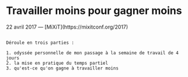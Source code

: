 # Travailler moins pour gagner moins

<footer>
22 avril 2017 — [MiXiT](https://mixitconf.org/2017)
</footer>

~~~~

Déroule en trois parties :

1. odyssée personnelle de mon passage à la semaine de travail de 4 jours
2. la mise en pratique du temps partiel
3. qu'est-ce qu'on gagne à travailler moins
